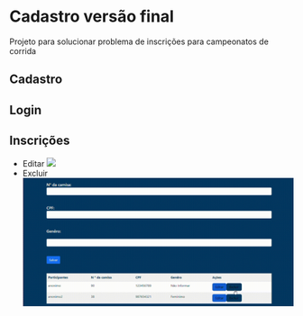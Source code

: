 # Cadastro versão final
Projeto para solucionar problema de inscrições para campeonatos de corrida 

## Cadastro






## Login




## Inscrições
* Editar <img src="imgs/editando.gif">
* Excluir<img src="imgs/excluindo.gif">